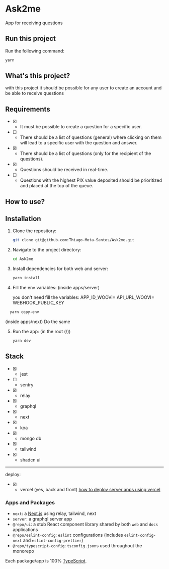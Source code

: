 # Ask2me

 App for receiving questions 

## Run this project

Run the following command:

```sh
yarn 
```

## What's this project?

with this project it should be possible for any user to create an account and be able to receive questions

## Requirements

- [x] - It must be possible to create a question for a specific user.
- [ ] - There should be a list of questions (general) where clicking on them will lead to a specific user with the question and answer.
- [x] - There should be a list of questions (only for the recipient of the questions).
- [x] - Questions should be received in real-time.
- [ ] - Questions with the highest PIX value deposited should be prioritized and placed at the top of the queue.

## How to use? 

## Installation

1. Clone the repository:
   ```sh
   git clone git@github.com:Thiago-Mota-Santos/Ask2me.git
   ```

2. Navigate to the project directory:
   ```sh
   cd Ask2me
   ```

3. Install dependencies for both web and server:
   ```sh
   yarn install
   ```
4. Fill the env variables:
   (inside apps/server)

   you don't need fill the variables:
   APP_ID_WOOVI=
   API_URL_WOOVI=
   WEBHOOK_PUBLIC_KEY
  
 ```sh
   yarn copy-env
 ```
  (inside apps/next)
  Do the same

5. Run the app:
   (in the root (/))
   ```sh
   yarn dev 
   ```

## Stack

- [x] - jest
- [ ] - sentry
- [x] - relay
- [x] - graphql
- [x] - next
- [x] - koa
- [x] - mongo db
- [x] - tailwind
- [x] - shadcn ui
----------------
deploy:

- [x] - vercel (yes, back and front) [how to deploy server apps using vercel](https://dev.to/thiagomotasantos/a-different-way-to-deploy-a-server-3oo8)


### Apps and Packages

- `next`: a [Next.js](https://nextjs.org/) using relay, tailwind, next
- `server`: a graphql server app
- `@repo/ui`: a stub React component library shared by both `web` and `docs` applications
- `@repo/eslint-config`: `eslint` configurations (includes `eslint-config-next` and `eslint-config-prettier`)
- `@repo/typescript-config`: `tsconfig.json`s used throughout the monorepo

Each package/app is 100% [TypeScript](https://www.typescriptlang.org/).


